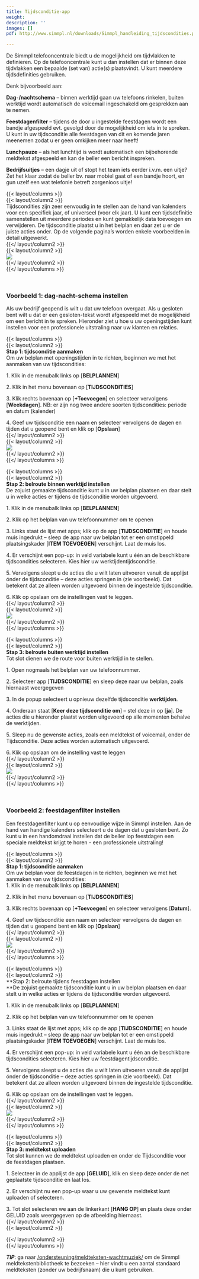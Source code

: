 ```yaml
---
title: Tijdsconditie-app
weight: 
description: ''
images: []
pdf: http://www.simmpl.nl/downloads/Simmpl_handleiding_tijdscondities.pdf

---
```

De Simmpl telefooncentrale biedt u de mogelijkheid om tijdvlakken te definieren. Op de telefooncentrale kunt u dan instellen dat er binnen deze tijdvlakken een bepaalde (set van) actie(s) plaatsvindt. U kunt meerdere tijdsdefinities gebruiken.

Denk bijvoorbeeld aan:

**Dag-/nachtschema** – binnen werktijd gaan uw telefoons rinkelen, buiten werktijd wordt automatisch de voicemail ingeschakeld om gesprekken aan te nemen. 

**Feestdagenfilter** – tijdens de door u ingestelde feestdagen wordt een bandje afgespeeld evt. gevolgd door de mogelijkheid om iets in te spreken. U kunt in uw tijdsconditie alle feestdagen van dit en komende jaren meenemen zodat u er geen omkijken meer naar heeft! 

**Lunchpauze** – als het lunchtijd is wordt automatisch een bijbehorende meldtekst afgespeeld en kan de beller een bericht inspreken. 

**Bedrijfsuitjes** – een dagje uit of stopt het team iets eerder i.v.m. een uitje? Zet het klaar zodat de beller bv. naar mobiel gaat of een bandje hoort, en gun uzelf een wat telefonie betreft zorgenloos uitje!

{{< layout/columns >}}  
 {{< layout/column2 >}}  
Tijdscondities zijn zeer eenvoudig in te stellen aan de hand van kalenders voor een specifiek jaar, of universeel (voor elk jaar). U kunt een tijdsdefinitie samenstellen uit meerdere periodes en kunt gemakkelijk data toevoegen en verwijderen. De tijdsconditie plaatst u in het belplan en daar zet u er de juiste acties onder. Op de volgende pagina’s worden enkele voorbeelden in detail uitgewerkt.  
 {{</ layout/column2 >}}  
 {{< layout/column2 >}}  
![](https://res.cloudinary.com/callvoip/image/upload/v1565015813/support-tijdsconditie1_mopzfb.png)  
 {{</ layout/column2 >}}  
{{</ layout/columns >}}

<br>

### Voorbeeld 1: dag-nacht-schema instellen

Als uw bedrijf geopend is wilt u dat uw telefoon overgaat. Als u gesloten bent wilt u dat er een gesloten-tekst wordt afgespeeld met de mogelijkheid om een bericht in te spreken. Hieronder ziet u hoe u uw openingstijden kunt instellen voor een professionele uitstraling naar uw klanten en relaties.

{{< layout/columns >}}  
 {{< layout/column2 >}}  
**Stap 1: tijdsconditie aanmaken**   
Om uw belplan met openingstijden in te richten, beginnen we met het aanmaken van uw tijdscondities: 

1\. Klik in de menubalk links op \[**BELPLANNEN**\] 

2\. Klik in het menu bovenaan op \[**TIJDSCONDITIES**\] 

3\. Klik rechts bovenaan op \[**+Toevoegen**\] en selecteer vervolgens \[**Weekdagen**\]. NB: er zijn nog twee andere soorten tijdscondities: periode en datum (kalender) 

4\. Geef uw tijdsconditie een naam en selecteer vervolgens de dagen en tijden dat u geopend bent en klik op \[**Opslaan**\]  
 {{</ layout/column2 >}}  
 {{< layout/column2 >}}  
![](https://res.cloudinary.com/callvoip/image/upload/v1565016396/support-tijdsconditie4_twaqvc.png)  
 {{</ layout/column2 >}}  
{{</ layout/columns >}}

{{< layout/columns >}}  
 {{< layout/column2 >}}  
**Stap 2: belroute binnen werktijd instellen**   
De zojuist gemaakte tijdsconditie kunt u in uw belplan plaatsen en daar stelt u in welke acties er tijdens de tijdsconditie worden uitgevoerd. 

1\. Klik in de menubalk links op \[**BELPLANNEN**\] 

2\. Klik op het belplan van uw telefoonnummer om te openen 

3\. Links staat de lijst met apps; klik op de app \[**TIJDSCONDITIE**\] en houde muis ingedrukt – sleep de app naar uw belplan tot er een omstippeld plaatsingskader \[**ITEM TOEVOEGEN**\] verschijnt. Laat de muis los. 

4\. Er verschijnt een pop-up: in veld variabele kunt u één an de beschikbare tijdscondities selecteren. Kies hier uw werktijdentijdsconditie. 

5\. Vervolgens sleept u de acties die u wilt laten uitvoeren vanuit de applijst ónder de tijdsconditie – deze acties springen in (zie voorbeeld). Dat betekent dat ze alleen worden uitgevoerd binnen de ingestelde tijdsconditie. 

6\. Klik op opslaan om de instellingen vast te leggen.  
 {{</ layout/column2 >}}  
 {{< layout/column2 >}}  
![](https://res.cloudinary.com/callvoip/image/upload/v1565016443/support-tijdsconditie5_fq5yfp.png)  
 {{</ layout/column2 >}}  
{{</ layout/columns >}}

{{< layout/columns >}}  
 {{< layout/column2 >}}  
**Stap 3: belroute buiten werktijd instellen**   
Tot slot dienen we de route voor buiten werktijd in te stellen. 

1\. Open nogmaals het belplan van uw telefoonnummer. 

2\. Selecteer app \[**TIJDSCONDITIE**\] en sleep deze naar uw belplan, zoals hiernaast weergegeven 

3\. In de popup selecteert u opnieuw dezelfde tijdsconditie **werktijden**. 

4\. Onderaan staat \[**Keer deze tijdsconditie om**\] – stel deze in op \[**ja**\]. De acties die u hieronder plaatst worden uitgevoerd op alle momenten behalve de werktijden. 

5\. Sleep nu de gewenste acties, zoals een meldtekst of voicemail, onder de Tijdsconditie. Deze acties worden automatisch uitgevoerd. 

6\. Klik op opslaan om de instelling vast te leggen  
 {{</ layout/column2 >}}  
 {{< layout/column2 >}}  
![](https://res.cloudinary.com/callvoip/image/upload/v1565016483/support-tijdsconditie6_v9co9r.png)  
 {{</ layout/column2 >}}  
{{</ layout/columns >}}

<br>

### Voorbeeld 2: feestdagenfilter instellen

Een feestdagenfilter kunt u op eenvoudige wijze in Simmpl instellen. Aan de hand van handige kalenders selecteert u de dagen dat u gesloten bent. Zo kunt u in een handomdraai instellen dat de beller iop feestdagen een speciale meldtekst krijgt te horen - een professionele uitstraling!

{{< layout/columns >}}  
 {{< layout/column2 >}}  
**Stap 1: tijdsconditie aanmaken**   
Om uw belplan voor de feestdagen in te richten, beginnen we met het aanmaken van uw tijdscondities:   
1\. Klik in de menubalk links op \[**BELPLANNEN**\] 

2\. Klik in het menu bovenaan op \[**TIJDSCONDITIES**\] 

3\. Klik rechts bovenaan op \[**+Toevoegen**\] en selecteer vervolgens \[**Datum**\]. 

4\. Geef uw tijdsconditie een naam en selecteer vervolgens de dagen en tijden dat u geopend bent en klik op \[**Opslaan**\]  
 {{</ layout/column2 >}}  
 {{< layout/column2 >}}  
![](https://res.cloudinary.com/callvoip/image/upload/v1565015963/support-tijdsconditie2_zw4vhl.png)  
 {{</ layout/column2 >}}  
{{</ layout/columns >}}

{{< layout/columns >}}  
 {{< layout/column2 >}}  
**Stap 2: belroute tijdens feestdagen instellen  
**De zojuist gemaakte tijdsconditie kunt u in uw belplan plaatsen en daar stelt u in welke acties er tijdens de tijdsconditie worden uitgevoerd. 

1\. Klik in de menubalk links op \[**BELPLANNEN**\] 

2\. Klik op het belplan van uw telefoonnummer om te openen 

3\. Links staat de lijst met apps; klik op de app \[**TIJDSCONDITIE**\] en houde muis ingedrukt – sleep de app naar uw belplan tot er een omstippeld plaatsingskader \[**ITEM TOEVOEGEN**\] verschijnt. Laat de muis los. 

4\. Er verschijnt een pop-up: in veld variabele kunt u één an de beschikbare tijdscondities selecteren. Kies hier uw feestdagentijdsconditie. 

5\. Vervolgens sleept u de acties die u wilt laten uitvoeren vanuit de applijst ónder de tijdsconditie – deze acties springen in (zie voorbeeld). Dat betekent dat ze alleen worden uitgevoerd binnen de ingestelde tijdsconditie. 

6\. Klik op opslaan om de instellingen vast te leggen.  
 {{</ layout/column2 >}}  
 {{< layout/column2 >}}  
![](https://res.cloudinary.com/callvoip/image/upload/v1565016095/support-tijdsconditie3_csocws.png)  
 {{</ layout/column2 >}}  
{{</ layout/columns >}}

{{< layout/columns >}}  
 {{< layout/column2 >}}  
**Stap 3: meldtekst uploaden**   
Tot slot kunnen we de meldtekst uploaden en onder de Tijdsconditie voor de feestdagen plaatsen. 

1\. Selecteer in de applijst de app \[**GELUID**\], klik en sleep deze onder de net geplaatste tijdsconditie en laat los. 

2\. Er verschijnt nu een pop-up waar u uw gewenste meldtekst kunt uploaden of selecteren. 

3\. Tot slot selecteren we aan de linkerkant \[**HANG OP**\] en plaats deze onder GELUID zoals weergegeven op de afbeelding hiernaast.  
 {{</ layout/column2 >}}  
 {{< layout/column2 >}}  
  
 {{</ layout/column2 >}}  
{{</ layout/columns >}}

**_TIP_**: ga naar [/ondersteuning/meldteksten-wachtmuziek/](/ondersteuning/meldteksten-wachtmuziek/ ) om de Simmpl meldtekstenbibliotheek te bezoeken – hier vindt u een aantal standaard meldteksten (zonder uw bedrijfsnaam) die u kunt gebruiken.
